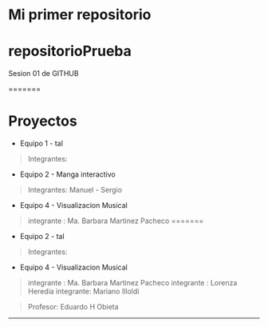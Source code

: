 # Mi primer repositorio
# repositorioPrueba
Sesion 01 de GITHUB

=======
# Proyectos
- Equipo 1 - tal
> Integrantes: 

- Equipo 2 - Manga interactivo
> Integrantes: Manuel - Sergio

- Equipo 4 - Visualizacion Musical
>integrante : Ma. Barbara Martinez Pacheco
=======
- Equipo 2 - tal
> Integrantes: 

- Equipo 4 - Visualizacion Musical
>integrante : Ma. Barbara Martinez Pacheco
>integrante : Lorenza Heredia
>integrante: Mariano Illoldi

> Profesor: Eduardo H Obieta
---------------------------------------

